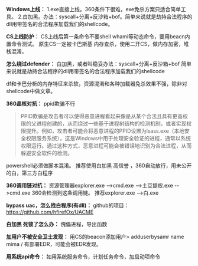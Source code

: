 **Windows上线：**
1.exe直接上线。360条件下很难，exe免杀方案只适合简单工具。
2.白加黑。办法：syscall+分离+反沙箱+bof。简单来说就是劫持合法程序的dll用带签名的合法程序加载我们的shellcode。

**CS上线防护：**
CS上线后第一条命令不要shell whami等动态命令，要用beacn内置命令测试。
原生CS一定被卡巴斯基 内存查杀，使用二开CS，做内存加密，堆栈混淆。
    

**怎么绕过defender：**
白加黑，或者叫稳妥办法：syscall+分离+反沙箱+bof
简单来说就是劫持合法程序的dll用带签名的合法程序加载我们的shellcode

df和卡巴分析的内存特征来杀软，资源混淆和各种加载器免杀效果不强，除非对shellcode中做文章。

**360晶核对抗：**
ppid欺骗不行
>PPID欺骗是攻击者可以使得恶意进程看起来像是从某个合法且具有更高权限的父进程创建的，从而绕过一些基于进程树结构的检测机制，或者实现权限提升。例如，攻击者可能会将恶意进程的PPID设置为lsass.exe（本地安全权限服务系统），这是Windows中用于处理安全验证的进程，通常以系统权限运行。通过这种方式，恶意进程可能会被错误地识别为合法进程，从而躲避安全软件的检测。

powershell必须做脚本混淆。
推荐使用白加黑 高信誉 ，360自动放行，用未公开的白，第三方白程序

**360调用链对抗：**
资源管理器explorer.exe -->cmd.exe -->土豆提权.exe -->cmd.exe
360会检测到这条调用链。
推荐explorer.exe -->白.exe

**bypass uac，怎么找白程序(有dll)：**
github的项目：https://github.com/hfirefOx/UACME

**白加黑 死锁了怎么办：**
傀儡进程，导出函数

**加用户不被安全卫士发现：**
用CS的beacon添加用户> adduserbysamr name mima /
有部署EDR，可能会被EDR发现。

**用系统api命令：**
如用系统服务命令，计划任务命令，加启动项命令